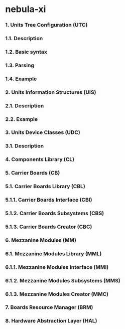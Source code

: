 # nebula-xi

### 1. Units Tree Configuration (UTC)

### 1.1. Description

### 1.2. Basic syntax

### 1.3. Parsing

### 1.4. Example

### 2. Units Information Structures (UIS)

### 2.1. Description

### 2.2. Example

### 3. Units Device Classes (UDC)

### 3.1. Description

### 4. Components Library (CL)

### 5. Carrier Boards (CB) 

### 5.1. Carrier Boards Library (CBL)

### 5.1.1. Carrier Boards Interface (CBI)

### 5.1.2. Carrier Boards Subsystems (CBS)

### 5.1.3. Carrier Boards Creator (CBC)

### 6. Mezzanine Modules (MM) 

### 6.1. Mezzanine Modules Library (MML)

### 6.1.1. Mezzanine Modules Interface (MMI)

### 6.1.2. Mezzanine Modules Subsystems (MMS)

### 6.1.3. Mezzanine Modules Creator (MMC)

### 7. Boards Resource Manager (BRM)

### 8. Hardware Abstraction Layer (HAL)
